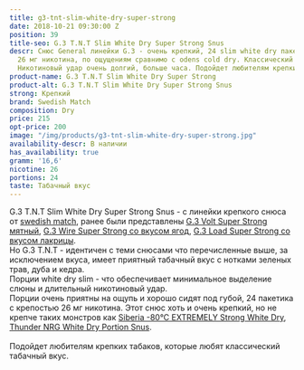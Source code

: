 ```yaml
---
title: g3-tnt-slim-white-dry-super-strong
date: 2018-10-21 09:30:00 Z
position: 39
title-seo: G.3 T.N.T Slim White Dry Super Strong Snus
descr: Снюс General линейки G.3 - очень крепкий, 24 slim white dry пакетика, крепость
  26 мг никотина, по ощущениям сравнимо с odens cold dry. Классический табачный вкус.
  Никотиновый удар очень долгий, больше часа. Подойдет любителям крепких табаков.
product-name: G.3 T.N.T Slim White Dry Super Strong
product-alt: G.3 T.N.T Slim White Dry Super Strong Snus
strong: Крепкий
brand: Swedish Match
composition: Dry
price: 215
opt-price: 200
image: "/img/products/g3-tnt-slim-white-dry-super-strong.jpg"
availability-descr: В наличии
has_availability: true
gramm: '16,6'
nicotine: 26
portions: 24
taste: Табачный вкус
---
```


G.3 T.N.T Slim White Dry Super Strong Snus - с линейки крепкого снюса от [swedish match](/swedish-match), ранее были представлены [G.3 Volt Super Strong мятный](/general-g3-volt), [G.3 Wire Super Strong со вкусом ягод](/g3-wire-super-strong), [G.3 Load Super Strong со вкусом лакрицы](/g3-load-slim-white-dry-super-strong).<br>
Но G.3 T.N.T - идентичен с теми снюсами что перечисленные выше, за исключением вкуса, имеет приятный табачный вкус с нотками зеленых трав, дуба и кедра.<br>
Порции white dry slim - что обеспечивает минимальное выделение слюны и длительный никотиновый удар.<br>
Порции очень приятны на ощупь и хорошо сидят под губой, 24 пакетика с крепостью 26 мг никотина. Этот снюс хоть и очень крепкий, но не крепче таких монстров как [Siberia -80°C EXTREMELY Strong White Dry](/siberia-white), [Thunder NRG White Dry Portion Snus](/thunder-nrg-white-dry-portion-snus).<br><br>
Подойдет любителям крепких табаков, которые любят классический табачный вкус.